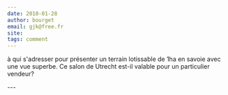 ```yaml
---
date: 2010-01-28
author: bourget
email: gjk@free.fr
site: 
tags: comment
---
```


<p>à qui s'adresser pour présenter un terrain lotissable de 1ha en savoie avec une vue superbe. Ce salon de Utrecht est-il valable pour un particulier vendeur?</p>
---